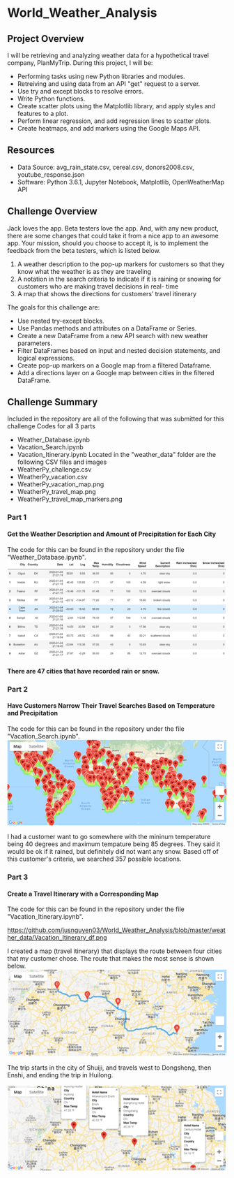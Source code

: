 # World_Weather_Analysis

## Project Overview
I will be retrieving and analyzing weather data for a hypothetical travel company, PlanMyTrip. During this project, I will be:
  - Performing tasks using new Python libraries and modules.
  - Retreiving and using data from an API "get" request to a server.
  - Use try and except blocks to resolve errors.
  - Write Python functions.
  - Create scatter plots using the Matplotlib library, and apply styles and features to a plot.
  - Perform linear regression, and add regression lines to scatter plots.
  - Create heatmaps, and add markers using the Google Maps API.

## Resources
- Data Source: avg_rain_state.csv, cereal.csv, donors2008.csv, youtube_response.json
- Software: Python 3.6.1, Jupyter Notebook, Matplotlib, OpenWeatherMap API

## Challenge Overview
Jack loves the app. Beta testers love the app. And, with any new product, there are some changes that could take it from a nice app to an awesome app. Your mission, should you choose to accept it, is to implement the feedback from the beta testers, which is listed below.
  1. A weather description to the pop-up markers for customers so that they know what the weather is as they are traveling
  2. A notation in the search criteria to indicate if it is raining or snowing for customers who are making travel decisions in real- time
  3. A map that shows the directions for customers’ travel itinerary

The goals for this challenge are:
  - Use nested try-except blocks.
  - Use Pandas methods and attributes on a DataFrame or Series.
  - Create a new DataFrame from a new API search with new weather parameters.
  - Filter DataFrames based on input and nested decision statements, and logical expressions.
  - Create pop-up markers on a Google map from a filtered Dataframe.
  - Add a directions layer on a Google map between cities in the filtered DataFrame.

## Challenge Summary
Included in the repository are all of the following that was submitted for this challenge
Codes for all 3 parts
  - Weather_Database.ipynb
  - Vacation_Search.ipynb
  - Vacation_Itinerary.ipynb
Located in the "weather_data" folder are the following CSV files and images
  - WeatherPy_challenge.csv
  - WeatherPy_vacation.csv
  - WeatherPy_vacation_map.png
  - WeatherPy_travel_map.png
  - WeatherPy_travel_map_markers.png

### Part 1
#### Get the Weather Description and Amount of Precipitation for Each City
The code for this can be found in the repository under the file "Weather_Database.ipynb".
![](https://github.com/jusnguyen03/World_Weather_Analysis/blob/master/weather_data/Weather_Database_df.png)

#### There are 47 cities that have recorded rain or snow.

### Part 2
#### Have Customers Narrow Their Travel Searches Based on Temperature and Precipitation
The code for this can be found in the repository under the file "Vacation_Search.ipynb".
![](https://github.com/jusnguyen03/World_Weather_Analysis/blob/master/weather_data/WeatherPy_vacation_map.png)

I had a customer want to go somewhere with the mininum temperature being 40 degrees and maximum tempature being 85 degrees. They said it would be ok if it rained, but definitely did not want any snow. Based off of this customer's criteria, we searched 357 possible locations. 


### Part 3
#### Create a Travel Itinerary with a Corresponding Map
The code for this can be found in the repository under the file "Vacation_Itinerary.ipynb".

https://github.com/jusnguyen03/World_Weather_Analysis/blob/master/weather_data/Vacation_Itinerary_df.png

I created a map (travel itinerary) that displays the route between four cities that my customer chose. The route that makes the most sense is shown below.
![](https://github.com/jusnguyen03/World_Weather_Analysis/blob/master/weather_data/WeatherPy_travel_map.png)

The trip starts in the city of Shuiji, and travels west to Dongsheng, then Enshi, and ending the trip in Huilong.

![](https://github.com/jusnguyen03/World_Weather_Analysis/blob/master/weather_data/WeatherPy_travel_map_markers.png)
